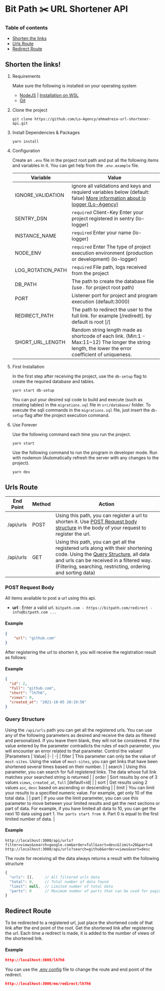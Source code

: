 # Bit Path :scissors: URL Shortener API 

### Table of contents
- [Shorten the links](#shorten-the-links)
- [Urls Route](#urls-route)
- [Redirect Route](#redirect-route)

## Shorten the links!
1. Requirements

    Make sure the following is installed on your operating system
   * [NodeJS](https://nodejs.org/) | [Installation on WSL](https://docs.microsoft.com/en-us/windows/dev-environment/javascript/nodejs-on-wsl)
   * [Git](https://git-scm.com/)

2. Clone the project
    ```
    git clone https://github.com/Lo-Agency/ahmadreza-url-shortener-api.git
    ```

3. Install Dependencies & Packages
    ```
    yarn install
    ```
4. <div id='configuration'>Configuration</div>

    Create an `.env` file in the project root path and put all the following items and variables in it. You can get help from the `.env.example` file.
   
    Variable | Value
    -|-
    IGNORE_VALIDATION | ignore all validations and keys and requierd variables below (default: false) [More information about lo logger (Lo-Agency)](https://github.com/Lo-Agency/lo-logger)
    SENTRY_DSN | `required` Client-Key Enter your project registered in sentry (lo-logger)
    INSTANCE_NAME | `required` Enter your name (lo-logger)
    NODE_ENV | `required` Enter The type of project execution environment (production or development) (lo-logger)
    LOG_ROTATION_PATH | `required` File path, logs received from the project
    DB_PATH | The path to create the database file (use . for project root path)
    PORT | Listener port for project and program execution (default:3000)
    REDIRECT_PATH | The path to redirect the user to the full link. for example [/rediredt]. by default is root [/]
    SHORT_URL_LENGTH | Random string length made as shortcode of each link. (Min:1 - Max:11~12) The longer the string length, the lower the error coefficient of uniqueness.

5. First Installation

    In the first step after receiving the project, use the `db-setup` flag to   create the required database and tables.
    ```
    yarn start db-setup
    ```
    You can put your desired sql code to build and execute (such as creating    tables) in the `migrations.sql` file in `src/database/` folder. To execute     the sqli commands in the `migrations.sql` file, just insert the `db-setup`  flag after the project execution command.

6. Use Forever

    Use the following command each time you run the project.
    ```
    yarn start
    ```
    Use the following command to run the program in developer mode. Run with nodemon (Automatically refresh the server with any changes to the project).
    ```
    yarn dev
    ```

## Urls Route
|End Point|Method|Action|
|-|-|-|
/api/urls|POST|Using this path, you can register a url to shorten it. Use [POST Request body structure](#post-request-body) in the body of your request to register the url.
/api/urls|GET|Using this path, you can get all the registered urls along with their shortening code. Using the [Query Structure](#query-structure), all data and urls can be received in a filtered way. (Filtering, searching, restricting, ordering and sorting data)

### POST Request Body
All items available to post a url using this api.
- **url** : Enter a valid url. `bitpath.com - https://bitpath.com/redirect - info@bitpath.com ...`

#### Example
```json
{
    "url": "github.com"
}
```
After registering the url to shorten it, you will receive the registration result as follows:
#### Example
```json
{
  "id": 2,
  "full": "github.com",
  "short": "lh7h6",
  "views": 0,
  "created_at": "2021-10-05 20:19:56"
}
```
### Query Structure
Using the `/api/urls` path you can get all the registered urls. You can use any of the following parameters as desired and receive the data as filtered and personalized. If you leave them blank, they will not be considered. If the value entered by the parameter contradicts the rules of each parameter, you will encounter an error related to that parameter. Control the values!
|Parameters | Value|
|- | -|
| filter | This parameter can only be the value of `most-sites`. Using the value of `most-sites`, you can get links that have been shortened several times based on their number. |
| search | Using this parameter, you can search for full registered links. The data whose full link matches your searched string is returned |
| order | Sort results by one of 3 values `views`, `created_at`, `full` [default=id] |
| sort | Get results using 2 values `asc`, `desc` based on ascending or descending |
| limit | You can limit your results to a specified numeric value. For example, get only 10 of the total data. |
| part | If you use the limit parameter, you can use this parameter to move between your limited results and get the next sections or part of data. For example, if you have limited all data to 10, you can get the next 10 data using part 1. `The parts start from 0`. Part 0 is equal to the first limited number of data. |

#### Example
```url
http://localhost:3000/api/urls?filter=views&search=google.com&order=full&sort=desc&limit=20&part=0
http://localhost:3000/api/urls?search=github&order=views&sort=desc
```
The route for receiving all the data always returns a result with the following structure
```js
{
  "urls": [],     // All filtered urls data
  "total": 0,     // Total number of data found
  "limit": null,  // Limited number of total data
  "parts": 0      // Maximum number of parts that can be used for pagination. This number starts from 1, unlike the limit. To access the last page or part, you must place the part in a query equal to parts-1. The partition parameter in query starts from 0.
}
```
## Redirect Route
To be redirected to a registered url, just place the shortened code of that link after the end point of the root. Get the shortened link after registering the url.
Each time a redirect is made, it is added to the number of views of the shortened link.
#### Example
```json
http://localhost:3000/lh7h6
```
You can use the [.env config](#configuration) file to change the route and end point of the redirect.
```json
http://localhost:3000/me/redirect/lh7h6
```
